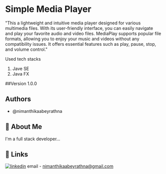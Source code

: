 # Simple Media Player

"This a lightweight and intuitive media player designed for various multimedia files. With its user-friendly interface, you can easily navigate and play your favorite audio and video files. MediaPlay supports popular file formats, allowing you to enjoy your music and videos without any compatibility issues. It offers essential features such as play, pause, stop, and volume control."

Used tech stacks
1. Jave SE
2. Java FX

##Version
1.0.0

## Authors

- @nimanthikaabeyrathna


## 🚀 About Me
I'm a full stack developer...


## 🔗 Links

[![linkedin](https://img.shields.io/badge/linkedin-0A66C2?style=for-the-badge&logo=linkedin&logoColor=white)](https://www.linkedin.com/in/nimanthika-abeyrathna-b27b48184/)
email - nimanthikaabeyrathna@gmail.com

